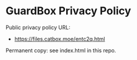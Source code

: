 # GuardBox Privacy Policy

Public privacy policy URL:

- https://files.catbox.moe/entc2q.html

Permanent copy: see index.html in this repo.
